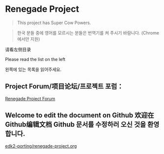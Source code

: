 # Renegade Project

> This project has Super Cow Powers.

> 한국 분들 중에 영어를 모르시는 분들은 번역기를 켜 주시기 바람니다. (Chrome에서만 지원)

请看左侧目录

Please read the list on the left

왼쪽에 있는 목록을 읽어주세요.

## Project Forum/项目论坛/프로젝트 포럼：

[Renegade Project Forum](https://forum.renegade-project.org/)

## Welcome to edit the document on Github 欢迎在Github编辑文档 Github 문서를 수정하러 오신 것을 환영합니다.

[edk2-porting/renegade-project.org](https://github.com/edk2-porting/renegade-project.org/)
